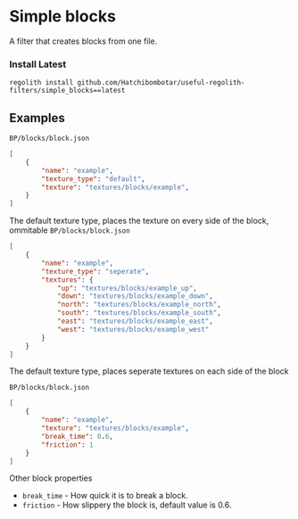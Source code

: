# Simple blocks
A filter that creates blocks from one file.

### Install Latest
```
regolith install github.com/Hatchibombotar/useful-regolith-filters/simple_blocks==latest
```

## Examples

`BP/blocks/block.json`
```json
[
    {
        "name": "example",
        "texture_type": "default",
        "texture": "textures/blocks/example",
    }
]
```
The default texture type, places the texture on every side of the block, ommitable
`BP/blocks/block.json`
```json
[
    {
        "name": "example",
        "texture_type": "seperate",
        "textures": {
            "up": "textures/blocks/example_up",
            "down": "textures/blocks/example_down",
            "north": "textures/blocks/example_north",
            "south": "textures/blocks/example_south",
            "east": "textures/blocks/example_east",
            "west": "textures/blocks/example_west"
        }
    }
]
```
The default texture type, places seperate textures on each side of the block

`BP/blocks/block.json`
```json
[
    {
        "name": "example",
        "texture": "textures/blocks/example",
        "break_time": 0.6,
        "friction": 1
    }
]
```

Other block properties
- `break_time` - How quick it is to break a block.
- `friction` - How slippery the block is, default value is 0.6.